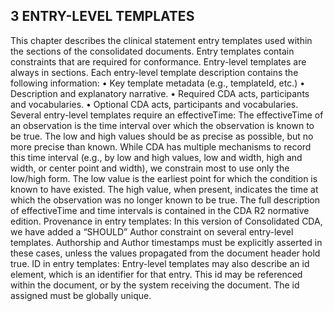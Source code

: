## 3  ENTRY-LEVEL TEMPLATES ##

This chapter describes the clinical statement entry templates used within the sections of the consolidated documents. Entry templates contain constraints that are required for conformance. 
Entry-level templates are always in sections.
Each entry-level template description contains the following information:
•  Key template metadata (e.g., templateId, etc.)
•  Description and explanatory narrative.
•  Required CDA acts, participants and vocabularies.
•  Optional CDA acts, participants and vocabularies.
Several entry-level templates require an effectiveTime:
The effectiveTime of an observation is the time interval over which the observation is known to be true. The low and high values should be as precise as possible, but no more precise than known. While CDA has multiple mechanisms to record this time interval (e.g., by low and high values, low and width, high and width, or center point and width), we constrain most to use only the low/high form. The low  value is the earliest point for which the condition is known to have existed. The high value, when present, indicates the time at which the observation was no longer known to be true. The full description of effectiveTime and time intervals is contained in the CDA R2 normative edition.
Provenance in entry templates:
In this version of Consolidated CDA, we have added a “SHOULD” Author constraint on several entry-level templates. Authorship and Author timestamps must be explicitly asserted in these cases, unless the values propagated from the document header hold true.
ID in entry templates:
Entry-level templates may also describe an id element, which is an identifier for that entry. This id may be referenced within the document, or by the system receiving the document. The id assigned must be globally unique. 
